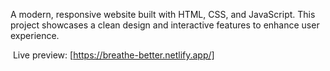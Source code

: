 A modern, responsive website built with HTML, CSS, and JavaScript. This project showcases a clean design and interactive features to enhance user experience.​

​
Live preview: [https://breathe-better.netlify.app/]